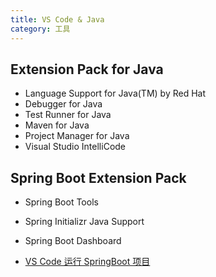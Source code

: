 ```yaml
---
title: VS Code & Java
category: 工具
---
```


## Extension Pack for Java

- Language Support for Java(TM) by Red Hat
- Debugger for Java
- Test Runner for Java
- Maven for Java
- Project Manager for Java
- Visual Studio IntelliCode

## Spring Boot Extension Pack

- Spring Boot Tools
- Spring Initializr Java Support
- Spring Boot Dashboard

- [VS Code 运行 SpringBoot 项目](https://cloud.tencent.com/developer/article/1631134)
